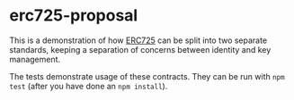 # erc725-proposal

This is a demonstration of how [ERC725](https://github.com/ethereum/EIPs/issues/725) can be split into two separate standards, keeping a separation of concerns between identity and key management.

The tests demonstrate usage of these contracts. They can be run with `npm test` (after you have done an `npm install`).
